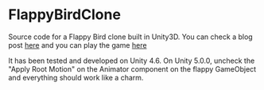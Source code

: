 FlappyBirdClone
===============
Source code for a Flappy Bird clone built in Unity3D. You can check a blog post [here](http://studentguru.gr/b/dt008/archive/2014/07/02/a-flappy-bird-clone-in-unity-source-code-included) and you can play the game [here](http://unitysamples.azurewebsites.net/flappybirdclone.html)

It has been tested and developed on Unity 4.6. On Unity 5.0.0, uncheck the "Apply Root Motion" on the Animator component on the flappy GameObject and everything should work like a charm.
